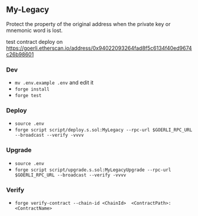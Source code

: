 ## My-Legacy

Protect the property of the original address when the private key or mnemonic word is lost.


test contract deploy on https://goerli.etherscan.io/address/0x94022093264fad8f5c6134f40ed9674c26b98601




### Dev

- `mv .env.example .env` and edit it
- `forge install`
- `forge test`

### Deploy

- `source .env`
- `forge script script/deploy.s.sol:MyLegacy --rpc-url $GOERLI_RPC_URL --broadcast --verify -vvvv`

### Upgrade

- `source .env`
- `forge script script/upgrade.s.sol:MyLegacyUpgrade --rpc-url $GOERLI_RPC_URL --broadcast --verify -vvvv`


### Verify

- `forge verify-contract --chain-id <ChainId>  <ContractPath>:<ContractName>`